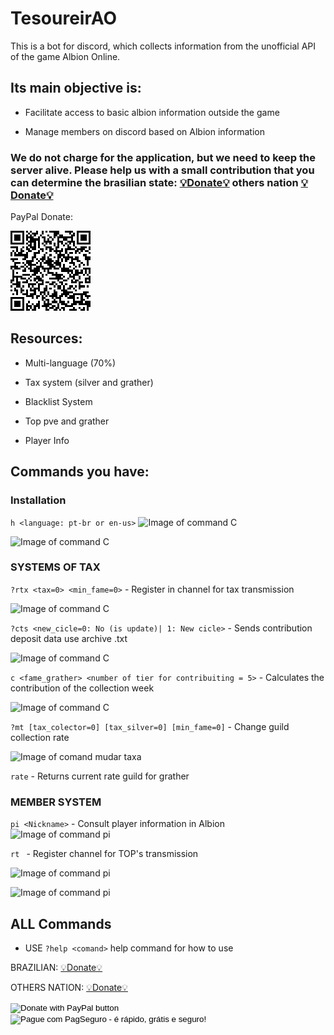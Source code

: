 
# TesoureirAO
This is a bot for discord, which collects information from the unofficial API of the game Albion Online.

## Its main objective is:

- Facilitate access to basic albion information outside the game

- Manage members on discord based on Albion information

### We do not charge for the application, but we need to keep the server alive. Please help us with a small contribution that you can determine the brasilian state: [💡Donate💡](https://pag.ae/7X9NE4isG) others nation [💡Donate💡](https://www.paypal.com/donate?business=DWG2YDSBQFBFJ&item_name=Projects+development+in+python&currency_code=BRL)

PayPal Donate:

![Donate of paypal](https://github.com/LeandroLimaPRO/tesourAO/blob/main/images/paypal_qr.png?raw=true)

## Resources:

* Multi-language (70%)

* Tax system (silver and grather)

* Blacklist System

* Top pve and grather 

* Player Info


## Commands you have:

### Installation

   ```h <language: pt-br or en-us>```
   ![Image of command C](https://github.com/LeandroLimaPRO/tesourAO/blob/main/images/h.png?raw=true)


   ![Image of command C](https://github.com/LeandroLimaPRO/tesourAO/blob/main/images/hus.png?raw=true)

### SYSTEMS OF TAX
   ```?rtx <tax=0> <min_fame=0>``` - 
   Register in channel for tax transmission

   ![Image of command C](https://github.com/LeandroLimaPRO/tesourAO/blob/main/images/caloteirinhos.png?raw=true)

   ```?cts <new_cicle=0: No (is update)| 1: New cicle>``` - 
   Sends contribution deposit data use archive .txt 

   ![Image of command C](https://github.com/LeandroLimaPRO/tesourAO/blob/main/images/cts.png?raw=true)

   ```c <fame_grather> <number of tier for contribuiting = 5>``` - Calculates the contribution of the collection week

   ![Image of command C](https://github.com/LeandroLimaPRO/tesourAO/blob/main/images/c_c.png?raw=true)


   ```?mt [tax_colector=0] [tax_silver=0] [min_fame=0]``` - Change guild collection rate
   
   ![Image of comand mudar taxa](https://github.com/LeandroLimaPRO/tesourAO/blob/main/images/c_m.png?raw=true)

   ```rate``` - Returns current rate guild for grather

### MEMBER SYSTEM

   ```pi <Nickname>``` - Consult player information in Albion
   ![Image of command pi](https://github.com/LeandroLimaPRO/tesourAO/blob/main/images/c_pi.png?raw=true)


   ```rt ``` - Register channel for TOP's transmission
   
   ![Image of command pi](https://github.com/LeandroLimaPRO/tesourAO/blob/main/images/top_pve.png?raw=true)

   ![Image of command pi](https://github.com/LeandroLimaPRO/tesourAO/blob/main/images/top_coleta.png?raw=true)
   
## ALL Commands

* USE ```?help <comand>``` help command for how to use

BRAZILIAN: [💡Donate💡](https://pag.ae/7X9NE4isG)
   
OTHERS NATION: [💡Donate💡](https://www.paypal.com/donate?business=DWG2YDSBQFBFJ&item_name=Projects+development+in+python&currency_code=BRL)

<form action="https://www.paypal.com/donate" method="post" target="_top">
<input type="hidden" name="business" value="DWG2YDSBQFBFJ" />
<input type="hidden" name="item_name" value="Projects development in python" />
<input type="hidden" name="currency_code" value="BRL" />
<input type="image" src="https://www.paypalobjects.com/en_US/i/btn/btn_donate_LG.gif" border="0" name="submit" title="PayPal - The safer, easier way to pay online!" alt="Donate with PayPal button" />
<img alt="" border="0" src="https://www.paypal.com/en_BR/i/scr/pixel.gif" width="1" height="1" />
</form>

<!-- INICIO FORMULARIO BOTAO PAGSEGURO -->
<form action="https://pagseguro.uol.com.br/checkout/v2/donation.html" method="post">
<!-- NÃO EDITE OS COMANDOS DAS LINHAS ABAIXO -->
<input type="hidden" name="currency" value="BRL" />
<input type="hidden" name="receiverEmail" value="leo_lima_nascimento@hotmail.com" />
<input type="hidden" name="iot" value="button" />
<input type="image" src="https://stc.pagseguro.uol.com.br/public/img/botoes/doacoes/120x53-doar-azul.gif" name="submit" alt="Pague com PagSeguro - é rápido, grátis e seguro!" />
</form>
<!-- FINAL FORMULARIO BOTAO PAGSEGURO -->
